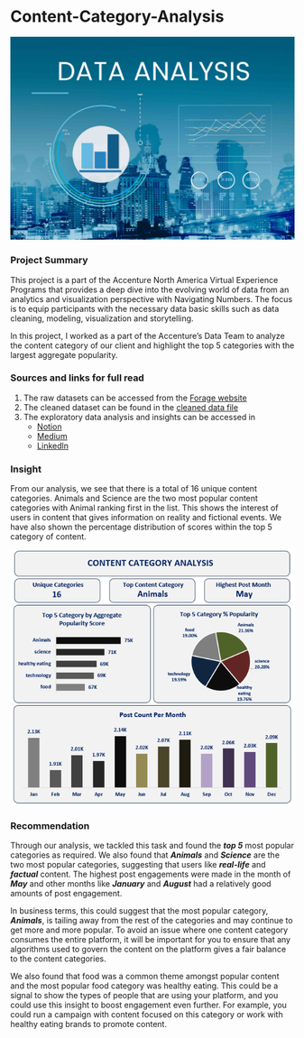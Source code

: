 # Content-Category-Analysis

![Frame](visuals/frame.jpg)

### Project Summary

This project is a part of the Accenture North America Virtual Experience Programs that provides a deep dive into the evolving world of data from an analytics and visualization perspective with Navigating Numbers. The focus is to equip participants with the necessary data basic skills such as data cleaning, modeling, visualization and storytelling. 

In this project, I worked as a part of the Accenture’s Data Team to analyze the content category of our client and highlight the top 5 categories with the largest aggregate popularity.

### Sources and links for full read

1. The raw datasets can be accessed from the [Forage website](https://www.theforage.com/virtual-experience/hzmoNKtzvAzXsEqx8/accenture-north-america/data-analytics-mmlb/data-cleaning-modeling)
2. The cleaned dataset can be found in the [cleaned data file](https://github.com/Sekani311/Content-Category-Analysis/blob/main/cleaned%20data/cleaned_data.csv)
3. The exploratory data analysis and insights can be accessed in
   - [Notion](https://dorian-eyebrow-1bb.notion.site/Content-Category-Analysis-a23c1856b2814cc89ae4e982e380b775)
   - [Medium](https://medium.com/@_precious/content-rating-analysis-20053cf538fd)
   - [Linkedln](https://www.linkedin.com/pulse/diagnosing-drop-user-engagement-using-sql-precious-igwe-jbdcf)

### Insight

From our analysis, we see that there is a total of 16 unique content categories. Animals and Science are the two most popular content categories with Animal ranking first in the list. This shows the interest of users in content that gives information on reality and fictional events. We have also shown the percentage distribution of scores within the top 5 category of content.

![Dashboard](https://github.com/Sekani311/Content-Category-Analysis/blob/main/visuals/full%20dashboard.png)

### Recommendation

Through our analysis, we tackled this task and found the ***top 5*** most popular categories as required. We also found that ***Animals*** and ***Science*** are the two most popular categories, suggesting that users like ***real-life*** and ***factual*** content. The highest post engagements were made in the month of ***May*** and other months like ***January*** and ***August*** had a relatively good amounts of post engagement.

In business terms, this could suggest that the most popular category, ***Animals***, is tailing away from the rest of the categories and may continue to get more and more popular. To avoid an issue where one content category consumes the entire platform, it will be important for you to ensure that any algorithms used to govern the content on the platform gives a fair balance to the content categories. 

We also found that food was a common theme amongst popular content and the most popular food category was healthy eating. This could be a signal to show the types of people that are using your platform, and you could use this insight to boost engagement even further. For example, you could run a campaign with content focused on this category or work with healthy eating brands to promote content.
